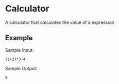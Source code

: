 # Calculator
A calculator that calculates the value of a expression
## Example
Sample Input:
```
(1+2)*3-4
```
Sample Output:
```
5
```
